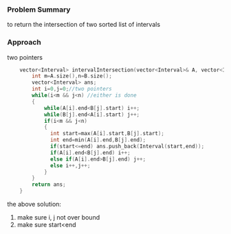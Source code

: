 ### Problem Summary
to return the intersection of two sorted list of intervals

### Approach
two pointers

```cpp
    vector<Interval> intervalIntersection(vector<Interval>& A, vector<Interval>& B) {
        int m=A.size(),n=B.size();
        vector<Interval> ans;
        int i=0,j=0;//two pointers
        while(i<m && j<n) //either is done
        {
            while(A[i].end<B[j].start) i++;
            while(B[j].end<A[i].start) j++;
            if(i<m && j<n)
            {
              int start=max(A[i].start,B[j].start);
              int end=min(A[i].end,B[j].end);
              if(start<=end) ans.push_back(Interval(start,end));
              if(A[i].end<B[j].end) i++;
              else if(A[i].end>B[j].end) j++;
              else i++,j++;
            }
        }
        return ans;
    }
```    

the above solution: 
1. make sure i, j not over bound
2. make sure start<end

